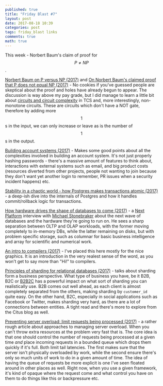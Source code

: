 ```yaml
---
published: true
title: "Friday Blast #7"
layout: post
date: 2017-08-18 10:39
categories: post
tags: friday_blast links
comments: true
math: true
---
```


This week - Norbert Baum's claim of proof for $$P \neq NP$$.

[Norbert Baum on P versus NP (2017)](https://johncarlosbaez.wordpress.com/2017/08/15/norbert-blum-on-p-versus-np/) and [On Norbert Baum's claimed proof that P does not equal NP (2017)](https://lucatrevisan.wordpress.com/2017/08/15/on-norbert-blums-claimed-proof-that-p-does-not-equal-np/) - No cookies if you've guessed people are skeptical about the proof and holes have already begun to appear. The discussion is way above my pay grade, but I did manage to learn a little bit about [circuits and circuit complexity](https://en.wikipedia.org/wiki/Circuit_complexity) in TCS and, more interestingly, non-monotone circuits. These are circuits which don't have a NOT gate, therefore by adding more $$1$$s in the input, we can only increase or leave as is the number of $$1$$s in the output.

[Building account systems (2017)](https://blog.plan99.net/building-account-systems-f790bf5fdbe0) - Makes some good points about all the complexities involved in building an account system. It's not just properly hashing passwords - there's a massive amount of features to think about, interactions with external systems such as email, and big product costs (resources diverted from other projects, people not wanting to join because they don't want yet another login to remember, PR issues when a security incident happens) etc.

[Stability in a chaotic world - how Postgres makes transactions atomic (2017)](https://brandur.org/postgres-atomicity) - a deep-ish dive into the internals of Postgres and how it handles commit/rollback logic for transactions. 

[How hardware drives the shape of databases to come (2017)](https://www.nextplatform.com/2017/08/15/hardware-drives-shape-databases-come/) - a [Next Platform](https://www.nextplatform.com/) interview with [Michael Stonebraker](https://en.wikipedia.org/wiki/Michael_Stonebraker) about the next wave of databases and the hardware they're going to run on. He sees a sharp separation between OLTP and OLAP workloads, with the former moving completely to in-memory DBs, while the latter remaining on disks, but with problem specific storage, such as columnar for basic business intelligence and array for scientific and numerical work.

[An intro to compilers (2017)](https://nicoleorchard.com/blog/compilers) - I've placed this here mostly for the nice graphics. It is an introduction in the very realest sense of the word, as you won't get to say more than "Hi!" to compilers.

[Principles of sharding for relational databases (2017)](https://www.citusdata.com/blog/2017/08/09/principles-of-sharding-for-relational-databases/) - talks about sharding form a business perspective. What type of business you have, be it B2B, B2C or [B2B2C](https://www.techopedia.com/definition/23169/business-to-business-to-consumer-b2b2c) has a powerful impact on what sort of sharding you can realistically use. B2B comes out well ahead, as each client is almost completely separated from the others, making sharding by `customer_id` quite easy. On the other hand, B2C, especially in social applications such as Facebook or Twitter, makes sharding very hard, as there are a lot of connections between entities. A tight read and there's more to explore from the Citus blog as well.

[Preventing server overload: limit requests being processed (2017)](http://www.evanjones.ca/prevent-server-overload.html) - a rather rough article about approaches to managing server overload. When you can't throw extra resources at the problem very fast that is. The core idea is that one should control the number of requests being processed at a given time _and_ place incoming requests in a bounded queue which drops them quickly if it's full. Both limit tail latencies. The first makes sure that the server isn't physically overloaded by work, while the second ensure there's only so much units of work to do in a given amount of time. The idea of having the queue of requests be more explicit is one I've seen floated around in other places as well. Right now, when you use a given framework, it's kind of opaque where the request come and what control you have on them to do things like this or backpressure etc.
